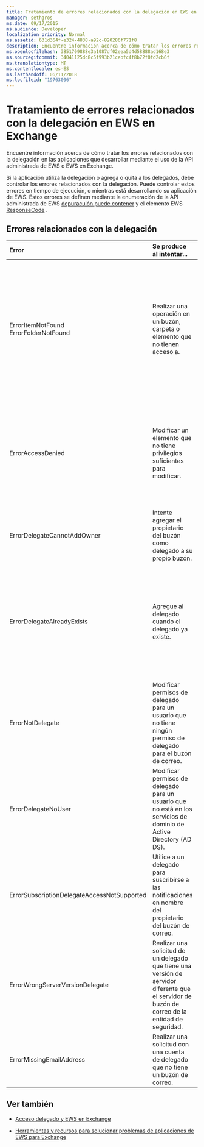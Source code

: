```yaml
---
title: Tratamiento de errores relacionados con la delegación en EWS en Exchange
manager: sethgros
ms.date: 09/17/2015
ms.audience: Developer
localization_priority: Normal
ms.assetid: 631d364f-e324-4838-a92c-820286f771f8
description: Encuentre información acerca de cómo tratar los errores relacionados con la delegación en las aplicaciones que desarrollar mediante el uso de la API administrada de EWS o EWS en Exchange.
ms.openlocfilehash: 3851709888e3a1087df02eea5d4d58888ad168e3
ms.sourcegitcommit: 34041125dc8c5f993b21cebfc4f8b72f0fd2cb6f
ms.translationtype: MT
ms.contentlocale: es-ES
ms.lasthandoff: 06/11/2018
ms.locfileid: "19763006"
---
```

# <a name="handling-delegation-related-errors-in-ews-in-exchange"></a>Tratamiento de errores relacionados con la delegación en EWS en Exchange

Encuentre información acerca de cómo tratar los errores relacionados con la delegación en las aplicaciones que desarrollar mediante el uso de la API administrada de EWS o EWS en Exchange.
  
Si la aplicación utiliza la delegación o agrega o quita a los delegados, debe controlar los errores relacionados con la delegación. Puede controlar estos errores en tiempo de ejecución, o mientras está desarrollando su aplicación de EWS. Estos errores se definen mediante la enumeración de la API administrada de EWS [depuracuión puede contener](http://msdn.microsoft.com/EN-US/library/microsoft.exchange.webservices.data.serviceerror%28v=exchg.80%29.aspx) y el elemento EWS [ResponseCode](http://msdn.microsoft.com/library/4b84d670-74c9-4d6d-84e7-f0a9f76f0d93%28Office.15%29.aspx) . 
  
## <a name="delegation-related-errors"></a>Errores relacionados con la delegación

|**Error**|**Se produce al intentar...**|**Controlarla por...**|
|:-----|:-----|:-----|
|ErrorItemNotFound  <br/> ErrorFolderNotFound  <br/> |Realizar una operación en un buzón, carpeta o elemento que no tienen acceso a.  <br/> |Actualización de los permisos del delegado para que puedan tener acceso a la carpeta o elemento llamando el método de la API administrada de EWS [UpdateDelegates](http://msdn.microsoft.com/EN-US/library/microsoft.exchange.webservices.data.exchangeservice.updatedelegates%28v=exchg.80%29.aspx) o la operación de EWS [UpdateDelegate](http://msdn.microsoft.com/library/03f618ac-ad1a-4772-9b81-c5bb0f12d6ab%28Office.15%29.aspx) y, a continuación, volver a intentar la solicitud.  <br/> |
|ErrorAccessDenied  <br/> |Modificar un elemento que no tiene privilegios suficientes para modificar.  <br/> |Actualizar los permisos de delegado llamando el método de la API administrada de EWS **UpdateDelegate** o la operación de EWS **UpdateDelegate** y, a continuación, volver a intentar la solicitud.  <br/> |
|ErrorDelegateCannotAddOwner  <br/> |Intente agregar el propietario del buzón como delegado a su propio buzón.  <br/> |[Adición de un usuario diferente como delegado](how-to-add-and-remove-delegates-by-using-ews-in-exchange.md), no el propietario del buzón.  <br/> |
|ErrorDelegateAlreadyExists  <br/> |Agregue al delegado cuando el delegado ya existe.  <br/> |No hace nada, porque ya existe el delegado para el propietario del buzón. O bien, si está intentando cambiar los permisos de un delegado existente, a continuación, use el método **UpdateDelegates** o la operación **UpdateDelegate** .  <br/> |
|ErrorNotDelegate  <br/> |Modificar permisos de delegado para un usuario que no tiene ningún permiso de delegado para el buzón de correo.  <br/> |[Agregar el usuario como un delegado](how-to-add-and-remove-delegates-by-using-ews-in-exchange.md) para el buzón de correo antes de intentar actualizar o quitar sus permisos.  <br/> |
|ErrorDelegateNoUser  <br/> |Modificar permisos de delegado para un usuario que no está en los servicios de dominio de Active Directory (AD DS).  <br/> |Crear el usuario en AD DS o corregir la información de delegado en la solicitud.  <br/> |
|ErrorSubscriptionDelegateAccessNotSupported  <br/> |Utilice a un delegado para suscribirse a las notificaciones en nombre del propietario del buzón de correo.  <br/> |Suscribirse a notificaciones como propietario del buzón.  <br/> |
|ErrorWrongServerVersionDelegate  <br/> |Realizar una solicitud de un delegado que tiene una versión de servidor diferente que el servidor de buzón de correo de la entidad de seguridad.  <br/> |Uso de un delegado o adición de un delegado cuyo buzón de correo tiene la misma versión de servidor que el propietario del buzón.  <br/> |
|ErrorMissingEmailAddress  <br/> |Realizar una solicitud con una cuenta de delegado que no tiene un buzón de correo.  <br/> |Adición de un buzón de correo a la cuenta del delegado.  <br/> |
   
## <a name="see-also"></a>Ver también


- [Acceso delegado y EWS en Exchange](delegate-access-and-ews-in-exchange.md)
    
- [Herramientas y recursos para solucionar problemas de aplicaciones de EWS para Exchange](tools-and-resources-for-troubleshooting-ews-applications-for-exchange.md)
    

